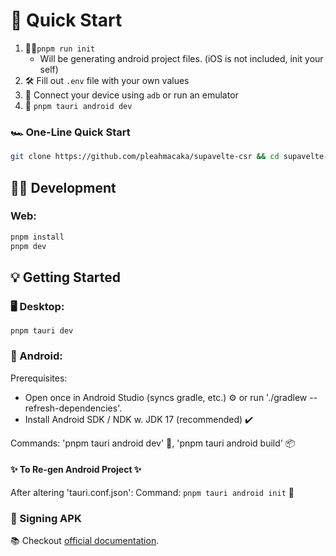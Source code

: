 # 🚀 Quick Start

1. 👨‍💻`pnpm run init`
    - Will be generating android project files. (iOS is not included, init your self)
2. 🛠 ️Fill out `.env` file with your own values
3. 🔗 Connect your device using `adb` or run an emulator
4. 📲 `pnpm tauri android dev`

### 🏎️ One-Line Quick Start

```bash
git clone https://github.com/pleahmacaka/supavelte-csr && cd supavelte-csr && rm -rf .git && pnpm run init && pnpm tauri android dev
```

## 👨‍💻 Development

### Web:

```bash
pnpm install
pnpm dev
```

## 💡 Getting Started

### 🖥️ Desktop:

`pnpm tauri dev`

### 📱 Android:

Prerequisites:

- Open once in Android Studio (syncs gradle, etc.) ⚙️ or run './gradlew --refresh-dependencies'.
- Install Android SDK / NDK w. JDK 17 (recommended) ✔️

Commands: 'pnpm tauri android dev' 🚀, 'pnpm tauri android build' 📦

#### ✨ To Re-gen Android Project ✨

After altering 'tauri.conf.json':
Command: `pnpm tauri android init` 🔄

### 📝 Signing APK

📚 Checkout [official documentation](https://v2.tauri.app/distribute/apk-sign/).
